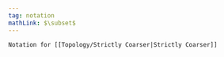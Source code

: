 ```yaml
---
tag: notation
mathLink: $\subset$
---
```

```ad-not
Notation for [[Topology/Strictly Coarser|Strictly Coarser]]
```
